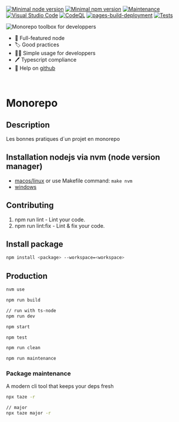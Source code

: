 [![Minimal node version](https://img.shields.io/static/v1?label=node&message=%3E=18.15&logo=node.js&color)](https://nodejs.org/about/releases/)
[![Minimal npm version](https://img.shields.io/static/v1?label=npm&message=%3E=8.5.5&logo=npm&color)](https://github.com/npm/cli/releases)
[![Maintenance](https://img.shields.io/badge/Maintained%3F-yes-green.svg)](https://GitHub.com/stephen-shopopop/node-ts/graphs/commit-activity)
[![Visual Studio Code](https://img.shields.io/badge/--007ACC?logo=visual%20studio%20code&logoColor=ffffff)](https://code.visualstudio.com/)
[![CodeQL](https://github.com/stephen-shopopop/logger/actions/workflows/github-code-scanning/codeql/badge.svg)](https://github.com/stephen-shopopop/logger/actions/workflows/github-code-scanning/codeql)
[![pages-build-deployment](https://github.com/stephen-shopopop/logger/actions/workflows/pages/pages-build-deployment/badge.svg)](https://github.com/stephen-shopopop/logger/actions/workflows/pages/pages-build-deployment)
[![Tests](https://github.com/stephen-shopopop/logger/actions/workflows/test.yml/badge.svg)](https://github.com/stephen-shopopop/logger/actions/workflows/test.yml)

<img align="middle" alt="Monorepo toolbox for developpers" src="https://raw.githubusercontent.com/stephen-shopopop/monorepo/master/logo_nb.jpeg">

- 🚀 Full-featured node
- 🏷 Good practices
- 🏄‍♀️ Simple usage for developpers
- 🖊️ Typescript compliance
- 💬 Help on [github](https://github.com/stephen-shopopop)

<br>

# Monorepo

## Description

Les bonnes pratiques d´un projet en monorepo

## Installation nodejs via nvm (node version manager)

- [macos/linux](https://github.com/nvm-sh/nvm) or use Makefile command: ```make nvm```
- [windows](https://github.com/coreybutler/nvm-windows)

## Contributing

1. npm run lint - Lint your code.
2. npm run lint:fix - Lint & fix your code.

## Install package

```bash
npm install <package> --workspace=<workspace>
```

## Production

```bash
nvm use

npm run build

// run with ts-node
npm run dev

npm start

npm test

npm run clean

npm run maintenance

```

### Package maintenance

A modern cli tool that keeps your deps fresh

```bash
npx taze -r

// major
npx taze major -r
```
